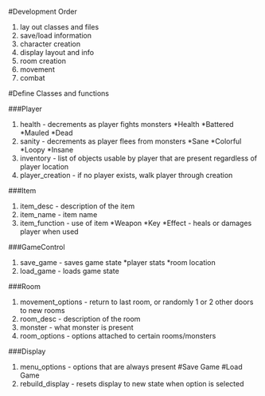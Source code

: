 #Development Order
1. lay out classes and files
2. save/load information
3. character creation
4. display layout and info
5. room creation
6. movement
7. combat


#Define Classes and functions

###Player
1. health - decrements as player fights monsters
	*Health
	*Battered
	*Mauled
	*Dead
2. sanity - decrements as player flees from monsters
	*Sane
	*Colorful
	*Loopy
	*Insane
3. inventory - list of objects usable by player that are present regardless of player location
4. player_creation - if no player exists, walk player through creation 

###Item
1. item_desc - description of the item
2. item_name - item name
3. item_function - use of item
	*Weapon
	*Key
	*Effect - heals or damages player when used

###GameControl
1. save_game - saves game state
	*player stats
	*room location
2. load_game - loads game state

###Room
1. movement_options - return to last room, or randomly 1 or 2 other doors to new rooms
2. room_desc - description of the room
3. monster - what monster is present
4. room_options - options attached to certain rooms/monsters

###Display
1. menu_options - options that are always present
	#Save Game
	#Load Game
2. rebuild_display - resets display to new state when option is selected





